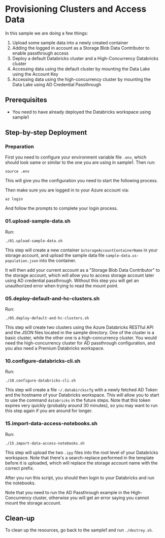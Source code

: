 # Provisioning Clusters and Access Data

In this sample we are doing a few things:

1. Upload some sample data into a newly created container
1. Adding the logged in account as a Storage Blob Data Contributor to enable passthrough access
1. Deploy a default Databricks cluster and a High-Concurrency Databricks cluster
1. Accessing data using the default cluster by mounting the Data Lake using the Account Key
1. Accessing data using the high-concurrency cluster by mounting the Data Lake using AD Credential Passthrough

## Prerequisites

* You need to have already deployed the Databricks workspace using sample1

## Step-by-step Deployment

### Preparation

First you need to configure your environment variable file `.env`, which should look same
or similar to the one you are using in sample1. Then run:

```
source .env
```

This will give you the configuration you need to start the following process.

Then make sure you are logged in to your Azure account via:

```
az login
```

And follow the prompts to complete your login process.

### 01.upload-sample-data.sh

Run:

```
./01.upload-sample-data.sh
```

This step will create a new container `$storageAccountContainerName` in your storage account,
and upload the sample data file `sample-data.us-population.json` into the container.

It will then add your current account as a "Storage Blob Data Contributor" to the storage
account, which will allow you to access storage account later using AD credential passthrough.
Without this step you will get an unauthorized error when trying to read the mount point.

### 05.deploy-default-and-hc-clusters.sh

Run:

```
./05.deploy-default-and-hc-clusters.sh
```

This step will create two clusters using the Azure Databricks RESTful API and the JSON files
located in the sample directory. One of the cluster is a basic cluster, while the other one
is a high-concurrency cluster. You would need the high-concurrency cluster for AD passthrough
configuration, and you also need a Premium Databricks workspace.

### 10.configure-databricks-cli.sh

Run:

```
./10.configure-databricks-cli.sh
```

This step will create a file `~/.databirckscfg` with a newly fetched AD Token and the hostname
of your Databricks workspace. This will allow you to start to use the command `databricks` in the
future steps. Note that this token expires very quickly (probably around 30 minutes), so you
may want to run this step again if you are around for longer.

### 15.import-data-access-notebooks.sh

Run:

```
./15.import-data-access-notebooks.sh
```

This step will upload the two `.ipy` files into the root level of your Databricks workspace.
Note that there's a search-replace performed in the template before it is uploaded, which will
replace the storage account name with the correct prefix.

After you run this script, you should then login to your Databricks and run the notebooks.

Note that you need to run the AD Passthrough example in the High-Concurrency cluster, otherwise
you will get an error saying you cannot mount the storage account.

## Clean-up

To clean up the resources, go back to the sample1 and run `./destroy.sh`.